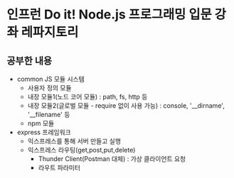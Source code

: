# 인프런 Do it! Node.js 프로그래밍 입문 강좌 레파지토리

## 공부한 내용

- common JS 모듈 시스템
  - 사용자 정의 모듈
  - 내장 모듈1(노드 코어 모듈) : path, fs, http 등
  - 내장 모듈2(글로벌 모듈 - require 없이 사용 가능) : console, '\_\_dirname', '\_\_filename' 등
  - npm 모듈
- express 프레임워크
  - 익스프레스를 통해 서버 만들고 실행
  - 익스프레스 라우팅(get,post,put,delete)
    - Thunder Client(Postman 대체) : 가상 클라이언트 요청
    - 라우트 파라미터
